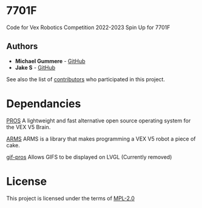 # 7701F

Code for Vex Robotics Competition 2022-2023 Spin Up for 7701F

## Authors

- **Michael Gummere** - [GitHub](https://github.com/Chrono-byte)
- **Jake S** - [GitHub](https://github.com/Finazon)

See also the list of [contributors](https://github.com/7701F/2022-bot-code/contributors) who participated in this project.

# Dependancies

[PROS](https://github.com/purduesigbots/pros) A lightweight and fast alternative open source operating system for the VEX V5 Brain.

[ARMS](https://github.com/purduesigbots/ARMS) ARMS is a library that makes programming a VEX V5 robot a piece of cake.

[gif-pros](https://github.com/theol0403/gif-pros) Allows GIFS to be displayed on LVGL (Currently removed)

# License

This project is licensed under the terms of [MPL-2.0](https://github.com/7701F/2022-bot-code/blob/master/LICENSE)
